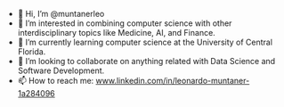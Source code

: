 - 👋 Hi, I’m @muntanerleo
- 👀 I’m interested in combining computer science with other interdisciplinary topics like Medicine, AI, and Finance.
- 🌱 I’m currently learning computer science at the University of Central Florida. 
- 💞️ I’m looking to collaborate on anything related with Data Science and Software Development. 
- 📫 How to reach me: www.linkedin.com/in/leonardo-muntaner-1a284096

<!---
muntanerleo/muntanerleo is a ✨ special ✨ repository because its `README.md` (this file) appears on your GitHub profile.
You can click the Preview link to take a look at your changes.
--->
